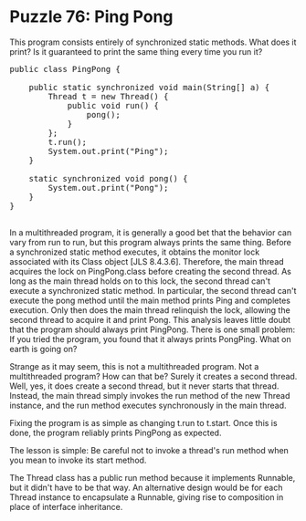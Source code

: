 # Puzzle 76: Ping Pong

This program consists entirely of synchronized static methods. What does it print? 
Is it guaranteed to print the same thing every time you run it?

<pre>
public class PingPong {

    public static synchronized void main(String[] a) {
        Thread t = new Thread() {
            public void run() {
                pong();
            }
        };
        t.run();
        System.out.print("Ping");
    }

    static synchronized void pong() {
        System.out.print("Pong");
    }
}

</pre>

In a multithreaded program, it is generally a good bet that the behavior can vary from run to run, 
but this program always prints the same thing. Before a synchronized static method executes, 
it obtains the monitor lock associated with its Class object [JLS 8.4.3.6]. Therefore, the main thread acquires 
the lock on PingPong.class before creating the second thread. As long as the main thread holds on to this lock, 
the second thread can't execute a synchronized static method. In particular, the second thread can't execute 
the pong method until the main method prints Ping and completes execution. Only then does the main thread 
relinquish the lock, allowing the second thread to acquire it and print Pong. 
This analysis leaves little doubt that the program should always print PingPong. 
There is one small problem: If you tried the program, you found that it always prints PongPing. What on earth is going on?

Strange as it may seem, this is not a multithreaded program. Not a multithreaded program? 
How can that be? Surely it creates a second thread. Well, yes, it does create a second thread, 
but it never starts that thread.
Instead, the main thread simply invokes the run method of the new Thread instance, 
and the run method executes synchronously in the main thread.

Fixing the program is as simple as changing t.run to t.start. 
Once this is done, the program reliably prints PingPong as expected.


The lesson is simple: Be careful not to invoke a thread's run method when you mean to invoke its start method.

The Thread class has a public run method because it implements Runnable, but it didn't have to be that way. 
An alternative design would be for each Thread instance to encapsulate a Runnable,
giving rise to composition in place of interface inheritance.
